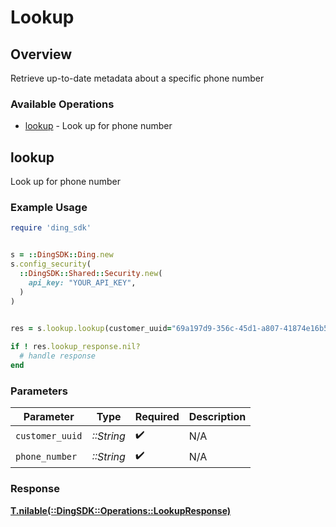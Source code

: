 # Lookup

## Overview

Retrieve up-to-date metadata about a specific phone number

### Available Operations

* [lookup](#lookup) - Look up for phone number

## lookup

Look up for phone number

### Example Usage

```ruby
require 'ding_sdk'


s = ::DingSDK::Ding.new
s.config_security(
  ::DingSDK::Shared::Security.new(
    api_key: "YOUR_API_KEY",
  )
)

    
res = s.lookup.lookup(customer_uuid="69a197d9-356c-45d1-a807-41874e16b555", phone_number="<value>")

if ! res.lookup_response.nil?
  # handle response
end

```

### Parameters

| Parameter          | Type               | Required           | Description        |
| ------------------ | ------------------ | ------------------ | ------------------ |
| `customer_uuid`    | *::String*         | :heavy_check_mark: | N/A                |
| `phone_number`     | *::String*         | :heavy_check_mark: | N/A                |

### Response

**[T.nilable(::DingSDK::Operations::LookupResponse)](../../models/operations/lookupresponse.md)**

